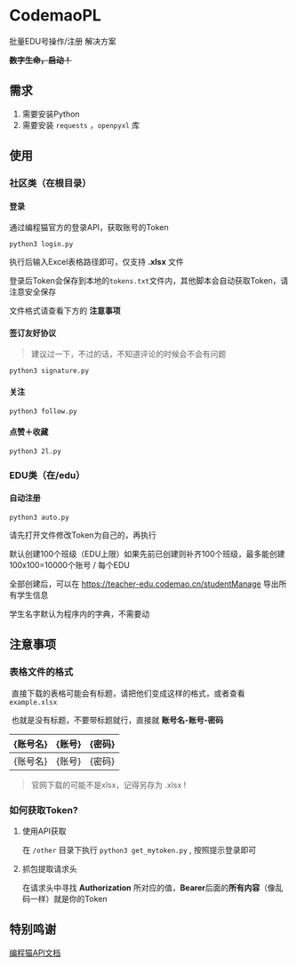 # CodemaoPL

批量EDU号操作/注册 解决方案

**~~数字生命，启动！~~**

## 需求

1. 需要安装Python
2. 需要安装 `requests` ，`openpyxl` 库

## 使用

### 社区类（在根目录）

#### 登录

通过编程猫官方的登录API，获取账号的Token

`python3 login.py`

执行后输入Excel表格路径即可，仅支持 **.xlsx** 文件

登录后Token会保存到本地的`tokens.txt`文件内，其他脚本会自动获取Token，请注意安全保存

文件格式请查看下方的 **注意事项**

#### 签订友好协议

> 建议过一下，不过的话，不知道评论的时候会不会有问题

`python3 signature.py`

#### 关注

`python3 follow.py`

#### 点赞＋收藏

`python3 2l.py`

### EDU类（在/edu）

#### 自动注册

`python3 auto.py`

请先打开文件修改Token为自己的，再执行

默认创建100个班级（EDU上限）如果先前已创建则补齐100个班级，最多能创建100x100=10000个账号 / 每个EDU

全部创建后，可以在 https://teacher-edu.codemao.cn/studentManage 导出所有学生信息

学生名字默认为程序内的字典，不需要动

## 注意事项

### 表格文件的格式

​		直接下载的表格可能会有标题，请把他们变成这样的格式，或者查看 `example.xlsx`		

​		也就是没有标题，不要带标题就行，直接就 **账号名-账号-密码**

| {账号名} | {账号} | {密码} |
|:-----:|:----:|:----:|
| {账号名} | {账号} | {密码} |

> 官网下载的可能不是xlsx，记得另存为 .xlsx !

### 如何获取Token?

1. 使用API获取

    在 `/other` 目录下执行 `python3 get_mytoken.py` , 按照提示登录即可



2. 抓包提取请求头

    在请求头中寻找 **Authorization** 所对应的值，**Bearer**后面的**所有内容**（像乱码一样）就是你的Token



## 特别鸣谢

[编程猫API文档](https://api.docs.codemao.work/)

